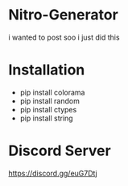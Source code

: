 # Nitro-Generator
i wanted to post soo i just did this

# Installation
- pip install colorama
- pip install random
- pip install ctypes
- pip install string

# Discord Server
https://discord.gg/euG7Dtj
